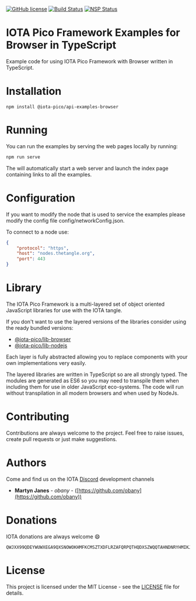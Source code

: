 [![GitHub license](https://img.shields.io/badge/license-MIT-blue.svg)](https://raw.githubusercontent.com/https://github.com/iota-pico/api-examples-browser/master/LICENSE) [![Build Status](https://travis-ci.org/https://github.com/iota-pico/api-examples-browser.svg?branch=master)](https://travis-ci.org/https://github.com/iota-pico/api-examples-browser) [![NSP Status](https://nodesecurity.io/orgs/https://github.com/iota-pico/projects/1db1a220-1c26-4475-a991-160a4b3d38f6/badge)](https://nodesecurity.io/orgs/https://github.com/iota-pico/projects/1db1a220-1c26-4475-a991-160a4b3d38f6)

# IOTA Pico Framework Examples for Browser in TypeScript

Example code for using IOTA Pico Framework with Browser written in TypeScript.

# Installation

```shell
npm install @iota-pico/api-examples-browser
```
# Running

You can run the examples by serving the web pages locally by running:

```js
npm run serve
```

The will automatically start a web server and launch the index page containing links to all the examples.

# Configuration

If you want to modify the node that is used to service the examples please modify the config file config/networkConfig.json.

To connect to a node use:

```json
{
    "protocol": "https",
    "host": "nodes.thetangle.org",
    "port": 443
}
```

# Library

The IOTA Pico Framework is a multi-layered set of object oriented JavaScript libraries for use with the IOTA tangle.

If you don't want to use the layered versions of the libraries consider using the  ready bundled versions:
* [@iota-pico/lib-browser](https://github.com/iota-pico/lib-browser)
* [@iota-pico/lib-nodejs](https://github.com/iota-pico/lib-nodejs)

Each layer is fully abstracted allowing you to replace components with your own implementations very easily.

The layered libraries are written in TypeScript so are all strongly typed. The modules are generated as ES6 so you may need to transpile them when including them for use in older JavaScript eco-systems. The code will run without transpilation in all modern browsers and when used by NodeJs.

# Contributing

Contributions are always welcome to the project. Feel free to raise issues, create pull requests or just make suggestions.

# Authors

Come and find us on the IOTA [Discord](https://discordapp.com/invite/fNGZXvh) development channels

* **Martyn Janes** - *obany* - ([https://github.com/obany](https://github.com/obany))

# Donations

IOTA donations are always welcome :smile:
```shell
QWJXX99QDEYWUWXEGA9QXSNOWOKHMFKCMSZTXDFLRZAFQRPQTHQDXSZWQQTAHNDNRYHMIKJYWQLKTFHBWSAOJDHAMB
```

# License

This project is licensed under the MIT License - see the [LICENSE](./LICENSE) file for details.
